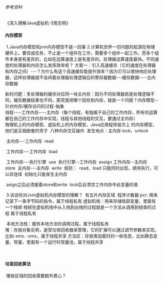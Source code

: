 ###### 参考资料

《深入理解Java虚拟机-3周志明》

#### 内存模型

​		1.Java内存模型和jvm内存模型不是一回事
​		2.计算机世界一切问题的起源在物理硬件上。要完成任务，不止是一个组件在工作，需要多个组件一起工作。而多个组件本身是有差异的，比如在运算速度上是有差异的。处理器运算速度最快。
​		不同速度的处理器和内存怎么发挥效率呢？
​				方案一：引入高速缓存（它的速度在处理器和内存之间）---？为什么有这个高速缓存能提升效率？因为它可以很快响应处理器，这样处理器就不会闲着
​				处理器处理逻辑后的寄存器数据---缓存数据----主内存数据

​				新的问题：多处理器的缓存对应同一块主内存：因为不同处理器若是处理逻辑不同，缓存数据结果也不同，那究竟把哪个回存到内存，就是一个问题？
​				内存模型--针对内存/缓存访问的过程-抽象	
​				线程----工作内存----主内存（每个线程，有独属于自己的工作内存，所有的运算都在自己的工作内存中实现，线程与其他线程的交互，要通过主内存）		
​				物理机上的内存模型、虚拟机上的内存模型，Java应用程序层次上 的内存模型，他们是互相嵌套的壳子
​				八种内存交互操作
​						发生地点：主内存
​								lock、unlock

​										   主内存---工作内存
​													read

​										   工作内存---工作内存
​													load

​											工作内存---执行引擎
​														use
​											执行引擎--工作内存
​														assign
​										  工作内存--主内存
​													store
​										  主内存---主内存
​													write
​						规则：
​								read、load 只能同时出现，顺序执行，可以非连续
​								初始化只能发生主内存

​								asign之后必须接着store和write
​								lock后会清空工作内存中此变量的值			



​					3.谈谈你对Jvm虚拟机内存模型的理解？
​							有五片内存区域
​							程序计数器 pcr: 用来记录下一条字节码的指令，属于线程私有
​							虚拟机栈：用来存储局部变量，里面有一个栈帧
​												栈帧在虚拟机栈中从入栈到出栈的过程就是一个方法从调用到结束的过程
​												属于线程私有													

​							本地方法栈：服务本地方法的调用过程，属于线程私有	
​							堆：存放对象实例，是受垃圾回收器来管理，它的扩展可以通过调节参数来实现，比如-xms. -xmx，属于线程共享
​							方法区：存放类加载时的一些信息，比如静态变量、常量，里面有一个运行时常量池，属于线程共享

​					

#### 垃圾回收算法

​		哪些区域的回收需要额外费心？
​				





#### 